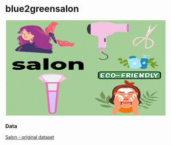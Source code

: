 # blue2greensalon

<img src = "/assets/blue2greensalon.gif" alt="salon" width="500" height="300" 
        style="display: block; margin: 0 auto"/>


### Data

[Salon - original dataset](https://www.kaggle.com/datasets/frederickferguson/hair-salon-no-show-data-set?select=Receipt+Transactions0.csv)








